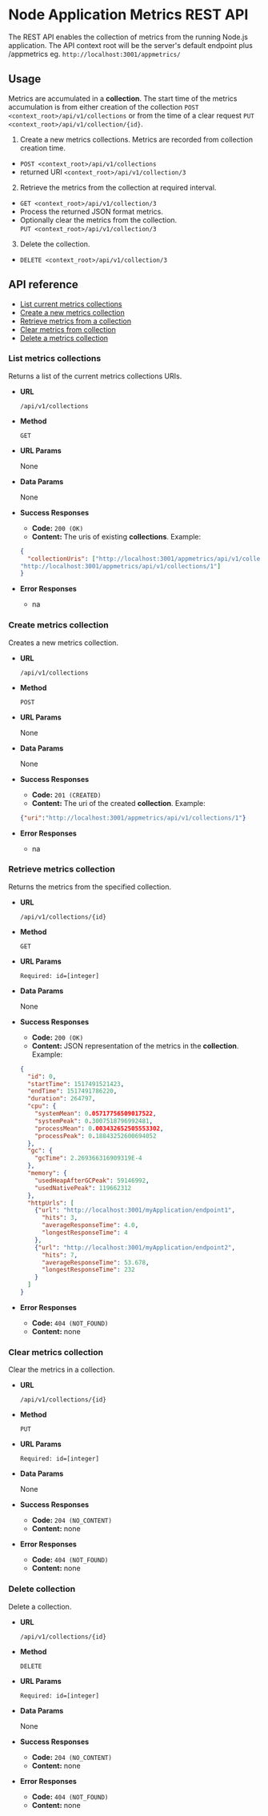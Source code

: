 # Node Application Metrics REST API


The REST API enables the collection of metrics from the running Node.js application. The API context root will be the server's default endpoint plus /appmetrics eg.
`http://localhost:3001/appmetrics/`

## Usage
Metrics are accumulated in a **collection**.
The start time of the metrics accumulation is from either creation of the collection
`POST <context_root>/api/v1/collections`
or from the time of a clear request
`PUT <context_root>/api/v1/collection/{id}`.


1. Create a new metrics collections. Metrics are recorded from collection creation time.
  - `POST <context_root>/api/v1/collections`
  - returned URI `<context_root>/api/v1/collection/3`
2. Retrieve the metrics from the collection at required interval.
  - `GET <context_root>/api/v1/collection/3`
  - Process the returned JSON format metrics.
  - Optionally clear the metrics from the collection.<br>
  `PUT <context_root>/api/v1/collection/3`
3. Delete the collection.
  - `DELETE <context_root>/api/v1/collection/3`



## API reference

* [List current metrics collections](#list_collections)
* [Create a new metrics collection](#create_collection)
* [Retrieve metrics from a collection](#retrieve_collection)
* [Clear metrics from collection](#clear_collection)
* [Delete a metrics collection](#delete_collection)


### <a name="list_collections"></a>List metrics collections

Returns a list of the current metrics collections URIs.

* **URL**

  `/api/v1/collections`

* **Method**

  `GET`


* **URL Params**

  None

* **Data Params**

  None

* **Success Responses**

  * **Code:** `200 (OK)`
  * **Content:** The uris of existing **collections**.
  Example:
  ```JSON
  {
    "collectionUris": ["http://localhost:3001/appmetrics/api/v1/collections/0",
  "http://localhost:3001/appmetrics/api/v1/collections/1"]
  }
  ```

* **Error Responses**

  * na

### <a name="create_collection"></a>Create metrics collection

Creates a new metrics collection.

* **URL**

  `/api/v1/collections`

* **Method**

  `POST`

* **URL Params**

  None

* **Data Params**

  None

* **Success Responses**

  * **Code:** `201 (CREATED)`
  * **Content:** The uri of the created **collection**.
  Example:
  ```JSON
  {"uri":"http://localhost:3001/appmetrics/api/v1/collections/1"}
  ```

* **Error Responses**

  * na


### <a name="retrieve_collection"></a>Retrieve metrics collection

Returns the metrics from the specified collection.

* **URL**

  `/api/v1/collections/{id}`

* **Method**

  `GET`

* **URL Params**

  `Required: id=[integer]`

* **Data Params**

  None

* **Success Responses**

  * **Code:** `200 (OK)`
  * **Content:** JSON representation of the metrics in the **collection**.
  Example:
  ```JSON
  {
    "id": 0,
    "startTime": 1517491521423,
    "endTime": 1517491786220,
    "duration": 264797,
    "cpu": {
      "systemMean": 0.05717756509017522,
      "systemPeak": 0.3007518796992481,
      "processMean": 0.003432652505553302,
      "processPeak": 0.18843252600694052
    },
    "gc": {
      "gcTime": 2.269366316909319E-4
    },
    "memory": {
      "usedHeapAfterGCPeak": 59146992,
      "usedNativePeak": 119662312
    },
    "httpUrls": [
      {"url": "http://localhost:3001/myApplication/endpoint1",
        "hits": 3,
        "averageResponseTime": 4.0,
        "longestResponseTime": 4
      },
      {"url": "http://localhost:3001/myApplication/endpoint2",
        "hits": 7,
        "averageResponseTime": 53.678,
        "longestResponseTime": 232
      }
    ]
  }
  ```

* **Error Responses**

  * **Code:** `404 (NOT_FOUND)`
  * **Content:** none


### <a name="clear_collection"></a>Clear metrics collection

Clear the metrics in a collection.

* **URL**

  `/api/v1/collections/{id}`

* **Method**

  `PUT`

* **URL Params**

  `Required: id=[integer]`

* **Data Params**

  None

* **Success Responses**

  * **Code:** `204 (NO_CONTENT)`
  * **Content:** none

* **Error Responses**
  * **Code:** `404 (NOT_FOUND)`
  * **Content:** none


### <a name="delete_collection"></a>Delete collection

Delete a collection.

* **URL**

  `/api/v1/collections/{id}`

* **Method**

  `DELETE`

* **URL Params**

  `Required: id=[integer]`

* **Data Params**

  None

* **Success Responses**

  * **Code:** `204 (NO_CONTENT)`
  * **Content:** none

* **Error Responses**
  * **Code:** `404 (NOT_FOUND)`
  * **Content:** none
